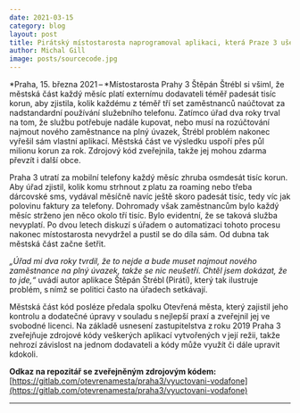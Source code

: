 ```yaml
---
date: 2021-03-15
category: blog
layout: post
title: Pirátský místostarosta naprogramoval aplikaci, která Praze 3 ušetří půl milionu ročně 
author: Michal Gill
image: posts/sourcecode.jpg
---
```


*Praha, 15. března 2021 – *Místostarosta Prahy 3 Štěpán Štrébl si všiml, že městská část každý měsíc platí externímu dodavateli téměř padesát tisíc korun, aby zjistila, kolik každému z téměř tří set zaměstnanců naúčtovat za nadstandardní používání služebního telefonu. Zatímco úřad dva roky trval na tom, že službu potřebuje nadále kupovat, nebo musí na rozúčtování najmout nového zaměstnance na plný úvazek, Štrébl problém nakonec vyřešil sám vlastní aplikací. Městská část ve výsledku uspoří přes půl milionu korun za rok. Zdrojový kód zveřejnila, takže jej mohou zdarma převzít i další obce. 

Praha 3 utratí za mobilní telefony každý měsíc zhruba osmdesát tisíc korun. Aby úřad zjistil, kolik komu strhnout z platu za roaming nebo třeba dárcovské sms, vydával měsíčně navíc ještě skoro padesát tisíc, tedy víc jak polovinu faktury za telefony. Dohromady však zaměstnancům bylo každý měsíc strženo jen něco okolo tří tisíc. Bylo evidentní, že se taková služba nevyplatí. Po dvou letech diskuzí s úřadem o automatizaci tohoto procesu nakonec místostarosta nevydržel a pustil se do díla sám. Od dubna tak městská část začne šetřit. 

*„Úřad mi dva roky tvrdil, že to nejde a bude muset najmout nového zaměstnance na plný úvazek, takže se nic neušetří. Chtěl jsem dokázat, že to jde,“* uvádí autor aplikace Štěpán Štrébl (Piráti), který tak ilustruje problém, s nímž se politici často na úřadech setkávají. 

Městská část kód posléze předala spolku Otevřená města, který zajistil jeho kontrolu a dodatečné úpravy v souladu s nejlepší praxí a zveřejnil jej ve svobodné licenci. Na základě usnesení zastupitelstva z roku 2019 Praha 3 zveřejňuje zdrojové kódy veškerých aplikací vytvořených v její režii, takže nehrozí závislost na jednom dodavateli a kódy může využít či dále upravit kdokoli. 

**Odkaz na repozitář se zveřejněným zdrojovým kódem:** [https://gitlab.com/otevrenamesta/praha3/vyuctovani-vodafone](https://gitlab.com/otevrenamesta/praha3/vyuctovani-vodafone)

- - -
